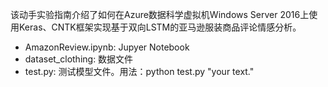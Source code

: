 该动手实验指南介绍了如何在Azure数据科学虚拟机Windows Server 2016上使用Keras、CNTK框架实现基于双向LSTM的亚马逊服装商品评论情感分析。
- AmazonReview.ipynb: Jupyer Notebook
- dataset_clothing: 数据文件
- test.py: 测试模型文件。用法：python test.py "your text."

 